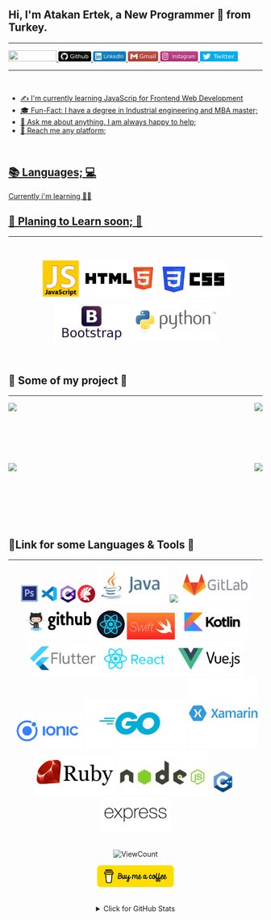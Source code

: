 ## **Hi, I'm Atakan Ertek, a New Programmer 🚀 from Turkey.**
---
<p align="left">
<a href="https://www.hackerrank.com/Overated" title="Hackerank"><img height="22" width="95" src="https://raw.githubusercontent.com/Overated/Overated/master/images/hackerrank.png" />
<a href="https://github.com/Overated" title="github"><img height="20" width="65" src="https://raw.githubusercontent.com/Overated/Fae/49bb58fa24d5550307de9ec7116c7502023524fc/images/-Github-000.svg" />
<a href="https://www.linkedin.com/in/atakan-ertek/" title="linked-in"><img height="20" width="65" src="https://raw.githubusercontent.com/Overated/Fae/49bb58fa24d5550307de9ec7116c7502023524fc/images/-LinkedIn-blue.svg" />
<a href="mailto:faertek123@gmail.com" title="gmail"><img height="20" width="60" src="https://raw.githubusercontent.com/Overated/Fae/49bb58fa24d5550307de9ec7116c7502023524fc/images/-Gmail-c14438.svg" />
<a href="https://www.instagram.com/atakannnnnn/" title="instagram"><img height="20" width="75" src="https://raw.githubusercontent.com/Overated/Fae/b4b83a4df5cbda212591bc3088bcb7d1147344ba/images/instagram.svg" />
<a href="https://twitter.com/atakanertek3" title="twitter"><img height="20" width="75" src="https://raw.githubusercontent.com/Overated/Fae/49bb58fa24d5550307de9ec7116c7502023524fc/images/-Twitter-blue.svg" />
</p>

----
<br/>

* ✍️ I'm currently learning JavaScrip for Frontend Web Development
* 🎓 Fun-Fact: I have a degree in Industrial engineering and MBA master;
* 💬 Ask me about anything, I am always happy to help;
* 📧 Reach me any platform;
<br/>

## 📚 **Languages;** 💻
Currently i'm learning 👨‍💻
<br/>

## 📅 **Planing to Learn soon;** 🚧
---
<br/>
<p align="center">
    <a href="https://www.javascript.com/" title="JavaScript">
    <img height='75' src="https://raw.githubusercontent.com/Overated/Fae/master/images/Icons/javascript1.png" /></a>
    <a href="https://tr.wikipedia.org/wiki/HTML5" title="HTML">
    <img height='75' src="https://raw.githubusercontent.com/Overated/Fae/8e745c7d17e5aa1fb89c65f2ec85ebfbfa98bcb2/images/Icons/w3_html5-ar21.svg" /></a>
    <a href="https://tr.wikipedia.org/wiki/CSS" title="CSS">
    <img height='70' src="https://raw.githubusercontent.com/Overated/Fae/8425aa7184fc8516ac2fdba5430757eb44cd532d/images/Icons/w3_css-ar21.svg" /></a>
    <a href="https://getbootstrap.com/" title="Bootsrap">
    <img height='75' src="https://raw.githubusercontent.com/Overated/Fae/88330e7e17df7253854fed515587ba74651d1373/images/Icons/getbootstrap-ar21.svg" /></a>
    <a href="https://www.python.org/" title="Python">
    <img height='85' src="https://raw.githubusercontent.com/Overated/Fae/88330e7e17df7253854fed515587ba74651d1373/images/Icons/python-ar21.svg" /></a>
</p>
<br/>

## 💼 **Some of my project** 📌
---
<div width="100%" align="center">
     <a align="left" href="https://github.com/Overated/kodluyoruzilkrepo"><img align="left" height="115" src="https://github-readme-stats.vercel.app/api/pin/?username=Overated&repo=kodluyoruzilkrepo&theme=react&border_color=61dafb&border_radius=20" /></a>
     <a align="right" href="https://github.com/Overated/Insertion-Sort-Projesi" title="Insertion-Sort-Projesi">
     <img align="right" height="105" src="https://github-readme-stats.vercel.app/api/pin/?username=Overated&repo=Insertion-Sort-Projesi&theme=react&border_color=61dafb&border_radius=20"></a>
</div>
<br/><br/><br/><br/><br/><br/><br/>

<div width="100%" align="center">
    <a align="left" href="https://github.com/Overated/Binary-Search-Tree-Projesi"><img align="left" height="100" src="https://github-readme-stats.vercel.app/api/pin/?username=Overated&repo=Binary-Search-Tree-Projesi&theme=react&border_color=61dafb&border_radius=20" /></a>
    <a align="right" href="https://github.com/Overated/Insertion-Sort-Projesi" title="Insertion-Sort-Projesi">
    <img align="right" height="105" src="https://github-readme-stats.vercel.app/api/pin/?username=Overated&repo=Merge-Sort-Projesi&theme=react&border_color=61dafb&border_radius=20"></a>
</div>
<br/><br/><br/><br/><br/><br/><br/>

## 🔗**Link for some Languages & Tools** 🔗
---
<div width="100%" align="center">
    <a href="https://www.adobe.com/tr/products/photoshop.html" title="Photoshop">
    <img width='7%' src="https://raw.githubusercontent.com/Overated/Fae/master/images/Icons/Adobe_Photoshop_CS6_icon.png" /></a>
    <a href="https://code.visualstudio.com/" title="VS Code">
    <img width='7%' src="https://raw.githubusercontent.com/Overated/Fae/master/images/Icons/VS%20Code.png" /></a>
    <a href="https://tr.wikipedia.org/wiki/C_Sharp" title="C#">
    <img width='6%' src="https://raw.githubusercontent.com/Overated/Fae/master/images/Icons/c-sharp-c-icon-456x512-9sej0lrz.png" /></a>
    <a href="https://www.embarcadero.com/products/delphi" title="Delphi">
    <img width='7%' src="https://raw.githubusercontent.com/Overated/Fae/master/images/Icons/Delphi_Language_Logo.png" /></a>
    <a href="https://tr.wikipedia.org/wiki/C_Sharp" title="Java">
    <img height='70' src="https://raw.githubusercontent.com/Overated/Fae/1066a62c36a067b8e39da6d737f8c8bf4f4166ed/images/Icons/java-ar21.svg" /></a>
    <a href="https://git-scm.com/" title="Git">
    <img height='70' src="https://raw.githubusercontent.com/Overated/Overated/master/images/Icons/git-logo.png" /></a>
    <a href="https://about.gitlab.com/" title="GitLab">
    <img height='70' src="https://raw.githubusercontent.com/Overated/Fae/8425aa7184fc8516ac2fdba5430757eb44cd532d/images/Icons/gitlab-ar21.svg" /></a>
    <a href="https://github.com/" title="Github">
    <img height='70' src="https://raw.githubusercontent.com/Overated/Fae/4b4b0312f487178ef4780aff7d5861e676bd610d/images/Icons/github-ar21.svg" /></a>
    <a href="https://reactjs.org/" title="React">
    <img height='60' src="https://raw.githubusercontent.com/Overated/Fae/master/images/Icons/react.png" /></a>
    <a href="https://www.swift.org/" title="Swift">
    <img height='53' src="https://raw.githubusercontent.com/Overated/Fae/master/images/Icons/swift-1024x576.png" /></a>
    <a href="https://kotlinlang.org/" title="Kotlin">
    <img height='70' src="https://raw.githubusercontent.com/Overated/Fae/8425aa7184fc8516ac2fdba5430757eb44cd532d/images/Icons/kotlinlang-ar21.svg" /></a>
    <a href="https://flutter.dev/" title="Flutter">
    <img height='70' src="https://raw.githubusercontent.com/Overated/Fae/8425aa7184fc8516ac2fdba5430757eb44cd532d/images/Icons/flutterio-ar21.svg" /></a>
    <a href="https://reactnative.dev/" title="React Native">
    <img height='70' src="https://raw.githubusercontent.com/Overated/Fae/8425aa7184fc8516ac2fdba5430757eb44cd532d/images/Icons/reactjs-ar21.svg" /></a>
    <a href="https://vue-native.io/" title="Vue Native">
    <img height='70' src="https://raw.githubusercontent.com/Overated/Fae/8425aa7184fc8516ac2fdba5430757eb44cd532d/images/Icons/vuejs-ar21.svg" /></a>
    <a href="https://ionicframework.com/" title="Ionic">
    <img height='70' src="https://raw.githubusercontent.com/Overated/Fae/8425aa7184fc8516ac2fdba5430757eb44cd532d/images/Icons/ionicframework-ar21.svg" /></a>
    <a href="https://go.dev/" title="Go">
    <img height='100' src="https://raw.githubusercontent.com/Overated/Fae/8425aa7184fc8516ac2fdba5430757eb44cd532d/images/Icons/golang-ar21.svg" /></a>   
    <a href="https://dotnet.microsoft.com/en-us/apps/xamarin" title="Xamarin"><img height='140' src="https://raw.githubusercontent.com/Overated/Fae/8425aa7184fc8516ac2fdba5430757eb44cd532d/images/Icons/xamarin-original-wordmark.svg" /></a>
    <a href="https://www.ruby-lang.org/en/" title="Ruby">
    <img height='80' src="https://raw.githubusercontent.com/Overated/Fae/8425aa7184fc8516ac2fdba5430757eb44cd532d/images/Icons/ruby-lang-ar21.svg" /></a>  
    <a href="https://nodejs.org/en/" title="Node.js">
    <img height='90' src="https://raw.githubusercontent.com/Overated/Fae/8425aa7184fc8516ac2fdba5430757eb44cd532d/images/Icons/nodejs-ar21.svg" /></a>
    <a href="https://tr.wikipedia.org/wiki/C%2B%2B" title="C++">
    <img height='55' src="https://raw.githubusercontent.com/Overated/Fae/8425aa7184fc8516ac2fdba5430757eb44cd532d/images/Icons/C%2B%2B.svg" /></a>
    <a href="https://expressjs.com/" title="Express.js">
    <img height='70' src="https://raw.githubusercontent.com/Overated/Fae/a0e466fee4f932361f54f26a54ca63130b35ae96/images/Icons/expressjs-ar21.svg" /></a>
</div>
<br/>

<!-- Your hits or visitors
site: http://hits.dwyl.com or https://visitor-badge.glitch.me
Both apis are in trouble due to the number of requests, if you know any other to register visitors, great
-->
<div width="100%" align="center">
    <p align="center">
    <img alt="ViewCount" src=https://visitor-badge.glitch.me/badge?page_id=Overated&left_color=grey&right_color=green />
</p>

<p align="center">
    <a href="https://www.buymeacoffee.com/faertek1236" target="_blank">
      <img width="30%" alt="Buy me a coffee" src="https://raw.githubusercontent.com/Overated/Fae/master/images/buymecoffee.png"/>
    </a>
</p>

<br/>

</div>

<div width="100%" align="center">
<details>
<summary>Click for GitHub Stats</summary>
<p align="center">
    <img alt = "GitHub Stats" src="https://github-readme-stats.vercel.app/api?username=Overated&show_icons=true&hide=issues&icon_color=000000&hide_border=true&title_color=5391FE&text_color=555">
    <br>
    
</p>
</details>
</div>